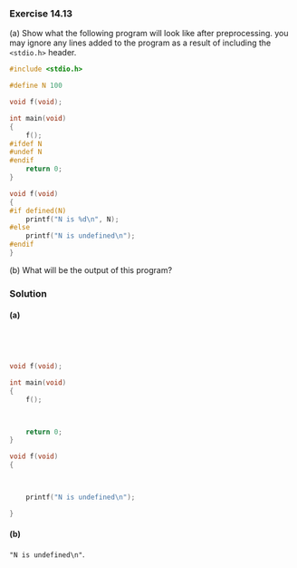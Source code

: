 ### Exercise 14.13

(a) Show what the following program will look like after preprocessing. you may
ignore any lines added to the program as a result of including the `<stdio.h>`
header.

```c
#include <stdio.h>

#define N 100

void f(void);

int main(void)
{
    f();
#ifdef N
#undef N
#endif
    return 0;
}

void f(void)
{
#if defined(N)
    printf("N is %d\n", N);
#else
    printf("N is undefined\n");
#endif
}
```

(b) What will be the output of this program?

### Solution

#### (a)

```c




void f(void);

int main(void)
{
    f();



    return 0;
}

void f(void)
{



    printf("N is undefined\n");

}
```

#### (b)

`"N is undefined\n"`.
